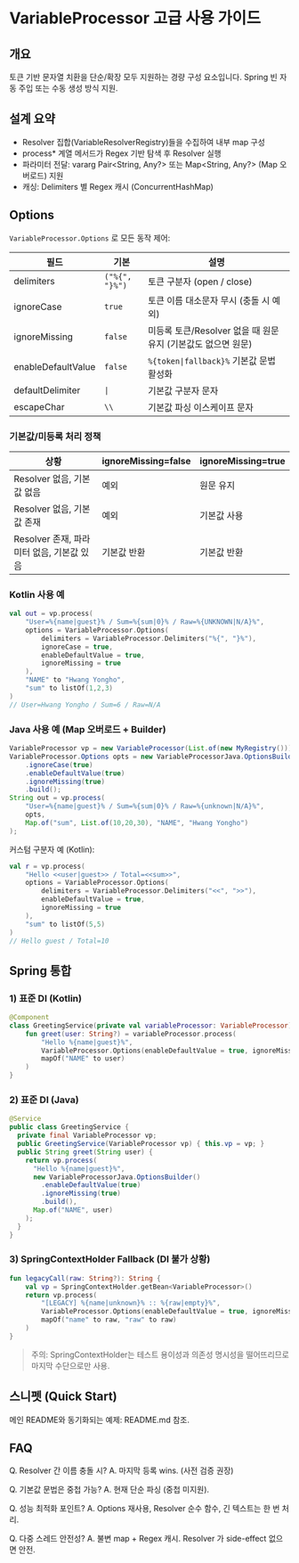 # VariableProcessor 고급 사용 가이드

## 개요
토큰 기반 문자열 치환을 단순/확장 모두 지원하는 경량 구성 요소입니다. Spring 빈 자동 주입 또는 수동 생성 방식 지원.

## 설계 요약
- Resolver 집합(VariableResolverRegistry)들을 수집하여 내부 map 구성
- process* 계열 메서드가 Regex 기반 탐색 후 Resolver 실행
- 파라미터 전달: vararg Pair<String, Any?> 또는 Map<String, Any?> (Map 오버로드) 지원
- 캐싱: Delimiters 별 Regex 캐시 (ConcurrentHashMap)

## Options
`VariableProcessor.Options` 로 모든 동작 제어:

| 필드 | 기본             | 설명                                      |
|------|----------------|-----------------------------------------|
| delimiters | `("%{", "}%")` | 토큰 구분자 (open / close)                   |
| ignoreCase | `true`         | 토큰 이름 대소문자 무시 (충돌 시 예외)                 |
| ignoreMissing | `false`        | 미등록 토큰/Resolver 없을 때 원문 유지 (기본값도 없으면 원문) |
| enableDefaultValue | `false`        | `%{token\|fallback}%` 기본값 문법 활성화        |
| defaultDelimiter | `\|`           | 기본값 구분자 문자 |
| escapeChar | `\\`           | 기본값 파싱 이스케이프 문자                         |

### 기본값/미등록 처리 정책
| 상황 | ignoreMissing=false | ignoreMissing=true |
|------|--------------------|--------------------|
| Resolver 없음, 기본값 없음 | 예외 | 원문 유지 |
| Resolver 없음, 기본값 존재 | 예외 | 기본값 사용 |
| Resolver 존재, 파라미터 없음, 기본값 있음 | 기본값 반환 | 기본값 반환 |

### Kotlin 사용 예
```kotlin
val out = vp.process(
    "User=%{name|guest}% / Sum=%{sum|0}% / Raw=%{UNKNOWN|N/A}%",
    options = VariableProcessor.Options(
        delimiters = VariableProcessor.Delimiters("%{", "}%"),
        ignoreCase = true,
        enableDefaultValue = true,
        ignoreMissing = true
    ),
    "NAME" to "Hwang Yongho",
    "sum" to listOf(1,2,3)
)
// User=Hwang Yongho / Sum=6 / Raw=N/A
```

### Java 사용 예 (Map 오버로드 + Builder)
```java
VariableProcessor vp = new VariableProcessor(List.of(new MyRegistry()));
VariableProcessor.Options opts = new VariableProcessorJava.OptionsBuilder()
    .ignoreCase(true)
    .enableDefaultValue(true)
    .ignoreMissing(true)
    .build();
String out = vp.process(
    "User=%{name|guest}% / Sum=%{sum|0}% / Raw=%{unknown|N/A}%",
    opts,
    Map.of("sum", List.of(10,20,30), "NAME", "Hwang Yongho")
);
```

커스텀 구분자 예 (Kotlin):
```kotlin
val r = vp.process(
    "Hello <<user|guest>> / Total=<<sum>>",
    options = VariableProcessor.Options(
        delimiters = VariableProcessor.Delimiters("<<", ">>"),
        enableDefaultValue = true,
        ignoreMissing = true
    ),
    "sum" to listOf(5,5)
)
// Hello guest / Total=10
```

## Spring 통합
### 1) 표준 DI (Kotlin)
```kotlin
@Component
class GreetingService(private val variableProcessor: VariableProcessor) {
    fun greet(user: String?) = variableProcessor.process(
        "Hello %{name|guest}%",
        VariableProcessor.Options(enableDefaultValue = true, ignoreMissing = true),
        mapOf("NAME" to user)
    )
}
```

### 2) 표준 DI (Java)
```java
@Service
public class GreetingService {
  private final VariableProcessor vp;
  public GreetingService(VariableProcessor vp) { this.vp = vp; }
  public String greet(String user) {
    return vp.process(
      "Hello %{name|guest}%",
      new VariableProcessorJava.OptionsBuilder()
        .enableDefaultValue(true)
        .ignoreMissing(true)
        .build(),
      Map.of("NAME", user)
    );
  }
}
```

### 3) SpringContextHolder Fallback (DI 불가 상황)
```kotlin
fun legacyCall(raw: String?): String {
    val vp = SpringContextHolder.getBean<VariableProcessor>()
    return vp.process(
        "[LEGACY] %{name|unknown}% :: %{raw|empty}%",
        VariableProcessor.Options(enableDefaultValue = true, ignoreMissing = true),
        mapOf("name" to raw, "raw" to raw)
    )
}
```
> 주의: SpringContextHolder는 테스트 용이성과 의존성 명시성을 떨어뜨리므로 마지막 수단으로만 사용.

## 스니펫 (Quick Start)
메인 README와 동기화되는 예제: README.md 참조.

## FAQ
Q. Resolver 간 이름 충돌 시?
A. 마지막 등록 wins. (사전 검증 권장)

Q. 기본값 문법은 중첩 가능?
A. 현재 단순 파싱 (중첩 미지원).

Q. 성능 최적화 포인트?
A. Options 재사용, Resolver 순수 함수, 긴 텍스트는 한 번 처리.

Q. 다중 스레드 안전성?
A. 불변 map + Regex 캐시. Resolver 가 side-effect 없으면 안전.
